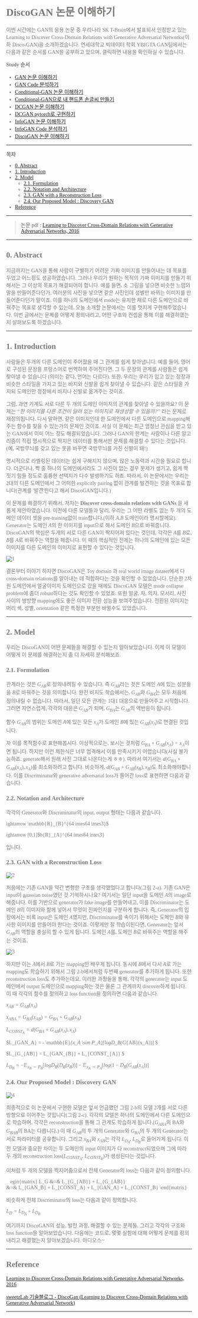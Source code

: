<span style="color:#7C7877; font-family: 'Apple SD Gothic Neo'; font-weight:200">

# DiscoGAN 논문 이해하기

이번 시간에는 GAN의 응용 논문 중 우리나라 SK T-Brain에서 발표되서 인정받고 있는 Learning to Discover Cross-Domain Relations with Generative Adversarial Networks(이하 Disco-GAN)을 소개하겠습니다. 연세대학교 빅데이터 학회 YBIGTA GAN팀에서는 다음과 같은 순서를 GAN을 공부하고 있으며, 클릭하면 내용을 확인하실 수 있습니다.

**Study 순서**
- [GAN 논문 이해하기](https://angrypark.github.io/First-GAN/)
- [GAN Code 분석하기](https://angrypark.github.io/GAN-tutorial-1/)
- [Conditional-GAN 논문 이해하기](https://kangbk0120.github.io/articles/2017-08/conditional-gan)
- [Conditional-GAN으로 내 핸드폰 손글씨 만들기](https://kangbk0120.github.io/articles/2017-08/condgan-imple)
- [DCGAN 논문 이해하기](https://angrypark.github.io/DCGAN-paper-reading/)
- [DCGAN pytorch로 구현하기](https://kangbk0120.github.io/articles/2017-08/dcgan-pytorch)
- [InfoGAN 논문 이해하기](https://kangbk0120.github.io/articles/2017-08/info-gan)
- [InfoGAN Code 분석하기](https://github.com/YBIGTA/Deep_learning/blob/master/GAN/2017-09-02-InfoGAN-implementation.ipynb)
- [DiscoGAN 논문 이해하기](https://angrypark.github.io/DiscoGAN-paper-reading/)

---


**목차**

- [0. Abstract](#0-abstract)
- [1. Introduction](#1-introduction)
- [2. Model](#2-model)
  - [2.1. Formulation](#21-formulation)
  - [2.2. Notation and Architecture](#22-notation-and-architecture)
  - [2.3. GAN with a Reconstruction Loss](#23-gan-with-a-reconstruction-loss)
  - [2.4. Our Proposed Model : Discovery GAN](#24-our-proposed-model-discovery-gan)
- [Reference](#reference)

---
> 논문 pdf :
[Learning to Discover Cross-Domain Relations
with Generative Adversarial Networks, 2016](https://arxiv.org/pdf/1703.05192.pdf)

---

## 0. Abstract
지금까지는 GAN을 통해 사람이 구별하기 어려운 가짜 이미지를 만들어내는 데 목표를 두었고 어느정도 성공하였습니다. 그러나 우리가 원하는 목적의 가짜 이미지를 만들기 위해서는 그 이상의 목표가 해결되어야 합니다. 예를 들면, 소 그림을 넣으면 비슷한 느낌의 말을 만들어준다던가, 여러분의 사진을 넣으면 같은 사진인데 성별만 바뀌는 이미지를 만들어준다던가 말이죠. 이를 하나의 도메인에서 mode는 유지한 채로 다른 도메인으로 바꿔주는 목표로 생각할 수 있는데, 오늘 소개할 논문에서는 이를 멋지게 구현해주었습니다. 이번 글에서는 문제를 어떻게 정의내리고, 어떤 구조와 컨셉을 통해 이를 해결하였는지 살펴보도록 하겠습니다.

---
## 1. Introduction
사람들은 두개의 다른 도메인이 주어졌을 때 그 관계를 쉽게 찾아냅니다. 예를 들어, 영어로 구성된 문장을 프랑스어로 번역하여 주어진다면, 그 두 문장의 관계를 사람들은 쉽게 찾아낼 수 있습니다 (의미는 같다, 언어는 다르다). 또한, 우리는 우리가 입고 있는 정장과 비슷한 스타일을 가지고 있는 바지와 신발을 쉽게 찾아낼 수 있습니다. 같은 스타일을 가지되 도메인만 정장에서 바지나 신발로 옮겨주는 것이죠.

그럼, 과연 기계도 서로 다른 두 개의 도메인 이미지의 관계를 찾아낼 수 있을까요? 이 문제는 *“한 이미지를 다른 조건이 달려 있는 이미지로 재생성할 수 있을까?”* 라는 문제로 재정의됩니다. 다시 말하면, 같은 이미지인데 한 도메인에서 다른 도메인으로 mapping해주는 함수를 찾을 수 있는가의 문제인 것이죠. 사실 이 문제는 최근 엄청난 관심을 받고 있는 GAN에서 이미 어느 정도 해결되었습니다. 그러나 GAN의 한계는 사람이나 다른 알고리즘이 직접 명시적으로 짝지은 데이터를 통해서만 문제를 해결할 수 있다는 것입니다. (예, 국방무늬를 갖고 있는 옷을 바꾸면 국방무늬를 가진 신발이 돼!)

명시적으로 라벨링된 데이터는 쉽게 구해지지 않으며, 많은 노동력과 시간을 필요로 합니다. 더군다나, 짝 중 하나의 도메인에서라도 그 사진이 없는 경우 문제가 생기고, 쉽게 짝짓기 힘들 정도로 훌륭한 선택지가 다수 발생하기도 하죠. 따라서, 이 논문에서는 우리는 2대의 다른 도메인에서 그 어떠한 explicitly pairing 없이 관계를 발견하는 것을 목표로 합니다(관계를 '발견'한다고 해서 DiscoGAN입니다.)

이 문제를 해결하기 위해서, 저자는 **Discover cross-domain relations with GANs** 을 새롭게 제안하였습니다. 이전에 다른 모델들과 달리, 우리는 그 어떤 라벨도 없는 두 개의 도메인 데이터 셋을 pre-training없이 train합니다.(이하 $A$,$B$ 도메인이라 명시할께요). Generator는 도메인 $A$의 한 이미지를 input으로 해서 도메인 $B$으로 바꿔줍니다. DiscoGAN의 핵심은 두개의 서로 다른 GAN이 짝지어져 있다는 것인데, 각각은 $A$를 $B$로, $B$를 $A$로 바꿔주는 역할을 해줍니다. 이 때의 핵심적인 전제는 하나의 도메인에 있는 모든 이미지를 다른 도메인의 이미지로 표현할 수 있다는 것입니다.

![1](assets/images/2017-09-09-DiscoGAN-paper-reading/1.png)

 결론부터 이야기 하자면 DiscoGAN은 Toy domain 과 real world image dataset에서 다 cross-domain relations를 알아내는 데 적합하다는 것을 확인할 수 있었습니다. 단순한 2차원 도메인에서 얼굴이미지 도메인으로 갔을 때에도 DiscoGAN 모델은 mode collapse problem에 좀더 robust하다는 것도 확인할 수 있었죠. 또한 얼굴, 차, 의자, 모서리, 사진 사이의 쌍방향 mapping에도 좋은 이미지 전환 성능을 보여주었습니다. 전환된 이미지는 머리 색, 성별, orientation 같은 특정한 부분만 바뀔수도 있었습니다.

---
## 2. Model
우리는 DiscoGAN이 어떤 문제들을 해결할 수 있는지 알아보았습니다. 이제 이 모델이 어떻게 이 문제를 해결하는지 좀 더 자세히 분석해보죠.

### 2.1. Formulation
관계라는 것은 $G_{AB}$로 정의내려질 수 있습니다. 즉 $G_{AB}$라는 것은 도메인 $A$에 있는 성분들을 $B$로 바꿔주는 것을 의미합니다. 완전 비지도 학습에서는, $G_{AB}$와 $G_{BA}$는 모두 처음에 정의내릴 수 없습니다. 따라서, 일단 모든 관계는 1대1 대응으로 만들어주고 시작합니다. 그러면 자연스럽게, 각각의 대응은 $G_{AB}$가 되며, $G_{BA}$는 $G_{AB}$의 역반응이 됩니다.

함수 $G_{AB}$의 범위는 도메인 $A$에 있는 모든 $x_A$가 도메인 $B$에 있는 $G_{AB}(x_A)$로 연결된 것입니다.

자 이를 목적함수로 표현해봅시다. 이상적으로는, 보시는 것처럼 $G_{BA} \circ G_{AB}(x_A) = x_A$이면 됩니다. 하지만 이런 제한식은 너무 엄격해서 이를 만족시키기 어렵습니다(사실 불가능하죠. generate해서 원래 사진 그대로 나온다는게 ㅎㅎ).  따라서 여기서는 $d(G_{BA} \circ G_{AB}(x_A), x_A)$를 최소화하려고 합니다. 비슷하게, $d(G_{AB} \circ G_{AB}(x_B), x_B)$도 최소화해야합니다. 이를 Discriminator와 generative adversarial loss가 들어간 loss로 표현하면 다음과 같습니다.

### 2.2. Notation and Architecture
각각의 Generator와 Discriminator의 input, output 형태는 다음과 같습니다.

ightarrow \mathbb{R}_{B}^{64	imes64	imes3}$

ightarrow [0,1]$b{R}_{A}^{64	imes64	imes3}

입니다.

### 2.3. GAN with a Reconstruction Loss
![2](assets/images/2017-09-09-DiscoGAN-paper-reading/2.png)

처음에는 기존 GAN을 약간 변형한 구조를 생각했었다고 합니다(그림 2-a). 기존 GAN은 input이 gaussian noise였던 것 기억하시나요? 여기서는 일단 input을 도메인 $A$의 image로 해줍니다. 이를 기반으로 generator가 fake image를 만들어내고, 이를 Discriminator는 도메인 $B$의 이미지와 함께 넣어서 무엇이 진짜인지를 구분하게 합니다. 즉, Generator의 입장에서는 비록 input은 도메인 $A$였지만, Discriminator를 속이기 위해서는 도메인 $B$와 유사한 이미지를 만들어야 한다는 것이죠. 이렇게만 잘 학습이된다면, Generator는 앞서 $G_{AB}$의 역할을 충실히 할 수 있게 됩니다. 도메인 $A$를, 도메인 $B$로 바꿔주는 역할을 해주는 것이죠.

![3](assets/images/2017-09-09-DiscoGAN-paper-reading/3.png)

하지만 이는 $A$에서 $B$로 가는 mapping만 배우게 됩니다. 동시에 $B$에서 다시 $A$로 가는 mapping도 학습하기 위해서 그림 2-b에서처럼 두번째 generator를 추가하게 됩니다. 또한 reconstruction loss도 추가하는데요, 이러한 과정들을 통해, 각각의 generator는 input 도메인에서 output 도메인으로 mapping하는 것은 물론 그 관계까지 discover하게 됩니다. 이 때 각각의 함수를 정의하고 loss function을 정의하면 다음과 같습니다.

 $x_{AB} = G_{AB}(x_A)$

 $x_{ABA} = G_{BA}(x_{AB}) = G_{BA} \circ G_{AB}(x_A)$

 $L_{CONST_A} = d(G_{BA}\circ G_{AB}(x_A), x_A)$

 $L_{GAN_A} = - \mathbb{E}_{x_A \sim P_A}[logD_B(G_{AB}(x_A))] $

$L_{G_{AB}} = L_{GAN_{B}} + L_{CONST_{A}} $

$L_{D_B} = - \mathbb{E}_{x_B \sim P_B}[logD_B(D_{B}(x_B))] - \mathbb{E}_{x_A \sim P_A}[log(1 - D_B(G_{AB}(x_A))]$


### 2.4. Our Proposed Model : Discovery GAN
![4](assets/images/2017-09-09-DiscoGAN-paper-reading/4.png)

최종적으로 이 논문에서 구현한 모델은 앞서 언급했던 그림 2-b의 모델 2개를 서로 다른 방향으로 이어주는 것입니다(그림 2-c). 각각의 모델은 하나의 도메인에서 다른 도메인으로 학습하며, 각각은 reconstruction을 통해 그 관계도 학습하게 됩니다.($G_{ABA}$의 BA와 $G_{BAB}$의 BA는 다릅니다.) 이 때 $G_{AB}$의 두 개의 Generator와 $G_{BA}$의 두 개의 Generator는 서로 파라미터를 공유합니다. 그리고 $x_{BA}$와 $x_{AB}$는 각각 $L_{D_A}$, $L_{D_B}$로 들어가게 됩니다. 이전 모델과 중요한 차이는 두 도메인의 input 이미지가 다 reconstruct되었으며 그에 따라 두 개의 reconstruction loss($L_{CONST_A}$, $L_{CONST_B}$)가 생성된다는 것입니다.

이처럼 두 개의 모델을 짝지어줌으로서 전체 Generator의 loss는 다음과 같이 정의합니다.

egin{matrix}
L_G &=& L_{G_{AB}} + L_{G_{AB}} \
    &=& L_{GAN_B} + L_{CONST_A} + L_{GAN_A} + L_{CONST_B}
\end{matrix}

비슷하게 전체 Discriminator의 loss는 다음과 같이 정의합니다.

$L_D = L_{D_A} + L_{D_B}$

여기까지 DiscoGAN의 성능, 발전 과정, 해결할 수 있는 문제들, 그리고 각각의 구조와 loss function을 알아보았습니다. 다음에는 코드로, 몇몇 실험에 대해 어떻게 문제를 정의 내리고 해결했는지 알아보겠습니다. 아디오스~

---
## Reference

[Learning to Discover Cross-Domain Relations with Generative Adversarial Networks, 2016](https://arxiv.org/pdf/1703.05192.pdf)

[sweetzLab 기술블로그 - DiscoGan (Learning to Discover Cross-Domain Relations with Generative Adversarial Network)](http://dogfoottech.tistory.com/170)

---
